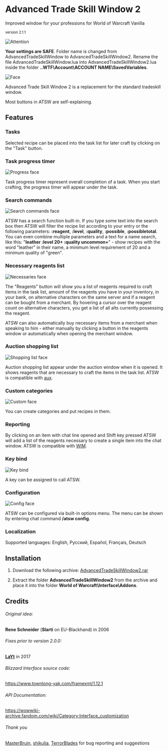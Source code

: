 # Advanced Trade Skill Window 2
Improved window for your professions for World of Warcraft Vanilla

<sub>version 2.1.1</sub>

![Attention](https://github.com/Shellyoung/AdvancedTradeSkillWindow2/assets/40469927/1b3981c8-1722-451a-a5c9-34d21bb247b1)

**Your settings are SAFE**. Folder name is changed from AdvancedTradeSkillWindow to AdvancedTradeSkillWindow2. Rename the file AdvancedTradeSkillWindow.lua into AdvancedTradeSkillWindow2.lua inside the folder **..WTF\Account\ACCOUNT NAME\SavedVariables**.


![Face](https://github.com/Shellyoung/AdvancedTradeSkillWindow2/assets/40469927/029d78fc-1a30-41ed-b591-02a74bd6bdea)



  Advanced Trade Skill Window 2 is a replacement for the standard tradeskill window.
  
  Most buttons in ATSW are self-explaining.
  
  ## Features
  ### Tasks
  Selected recipe can be placed into the task list for later craft by clicking on the "Task" button.
  
  ### Task progress timer
  ![Progress face](https://user-images.githubusercontent.com/40469927/189532773-1d745b82-9a98-4db6-919d-4ba86f0b4ab2.png)
  
  Task progress timer represent overall completion of a task. When you start crafting, the progress timer will appear under the task.


  ### Search commands
  
  ![Search commands face](https://user-images.githubusercontent.com/40469927/189532786-b064c4fe-b156-42df-b45f-09bed5b6e3d3.png)
  
  ATSW has a search function built-in. If you type some text into the search box then ATSW will filter the recipe list according to your entry or the following parameters: **:reagent**, **:level**, **:quality**, **:possible**, **:possibletotal**. You can even combine multiple parameters and a text for a name search, like this:
"**leather :level 20+ :quality uncommon+**" - show recipes with the word "leather" in their name, a minimum level requirement of 20 and a minimum quality of "green".
  
  
  ### Necessary reagents list
  
  ![Necessaries face](https://user-images.githubusercontent.com/40469927/189532793-dc72aceb-4eac-4e72-9b86-9cdec2fc4e3e.png)
  
  The "Reagents" button will show you a list of reagents required to craft items in the task list, amount of the reagents you have in your inventory, in your bank, on alternative characters on the same server and if a reagent can be bought from a merchant. By hovering a cursor over the reagent count on alternative characters, you get a list of all alts currently possessing the reagent.

  ATSW can also automatically buy necessary items from a merchant when speaking to him - either manually by clicking a button in the reagents window or automatically when opening the merchant window.
  
  ### Auction shopping list
  
  ![Shopping list face](https://user-images.githubusercontent.com/40469927/189533362-11b26c25-e929-4da5-a89a-39200e7d4507.png)
  
  Auction shopping list appear under the auction window when it is opened. It shows reagents that are necessary to craft the items in the task list. ATSW is compatible with [aux](https://github.com/shirsig/aux-addon-vanilla).
  
  ### Custom categories
  
  ![Custom face](https://github.com/Shellyoung/AdvancedTradeSkillWindow2/assets/40469927/3cfb59b4-be79-4edf-867f-b5fafac297ee)


  You can create categories and put recipes in them.
  
  
  ### Reporting

  By clicking on an item with chat line opened and Shift key pressed ATSW will add a list of the reagents necessary to create a single item into the chat window. ATSW is compatible with [WIM](https://github.com/shirsig/WIM).
  
  
  ### Key bind
  
  ![Key bind](https://github.com/Shellyoung/AdvancedTradeSkillWindow2/assets/40469927/62774995-5b4c-4c32-88b1-7367ea3de545)


  
  A key can be assigned to call ATSW.
  
  
  ### Configuration
  
  ![Config face](https://github.com/Shellyoung/AdvancedTradeSkillWindow2/assets/40469927/14bb999e-3cf2-4657-8dfd-728f545a7169)

  
  ATSW can be configured via built-in options menu. The menu can be shown by entering chat command **/atsw config**.


  ### Localization
  Supported languages: English, Русский, Español, Français, Deutsch

  ## Installation
  1. Download the following archive: [AdvancedTradeSkillWindow2.rar](https://github.com/Shellyoung/Advanced-Trade-Skill-Window/releases/download/2.1.1/AdvancedTradeSkillWindow2.rar)
  
  2. Extract the folder	**AdvancedTradeSkillWindow2** from the archive and place it into the folder **World of Warcraft\Interface\Addons**.
  
  ## Credits
  
  ###### Original idea:
  **Rene Schneider** (**Slarti** on EU-Blackhand) in 2006 
  
  ###### Fixes prior to version 2.0.0:
  [**LaYt**](https://github.com/laytya) in 2017
  
  ###### Blizzard Interface source code:
  https://www.townlong-yak.com/framexml/1.12.1
  
  ###### API Documentation:
  https://wowwiki-archive.fandom.com/wiki/Category:Interface_customization

  ###### Thank you
  [MasterBruin](https://github.com/MasterBruin), [shikulja](https://github.com/shikulja), [TerrorBlades](https://github.com/TerrorBlades) for bug reporting and suggestions
